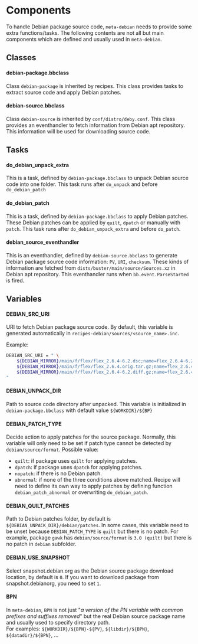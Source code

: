 Components
==========

To handle Debian package source code, `meta-debian` needs to provide
some extra functions/tasks. The following contents are not all but
main components which are defined and usually used in `meta-debian`.

Classes
-------

#### debian-package.bbclass
Class `debian-package` is inherited by recipes.
This class provides tasks to extract source code and apply Debian patches.

#### debian-source.bbclass
Class `debian-source` is inherited by `conf/distro/deby.conf`.
This class provides an eventhandler to fetch information
from Debian apt repository. This information will be
used for downloading source code.

Tasks
-----

#### do_debian_unpack_extra
This is a task, defined by `debian-package.bbclass` to unpack
Debian source code into one folder.
This task runs after `do_unpack` and before `do_debian_patch`

#### do_debian_patch
This is a task, defined by `debian-package.bbclass` to apply Debian patches.
These Debian patches can be applied by `quilt`,
`dpatch` or manually with `patch`.
This task runs after `do_debian_unpack_extra` and before `do_patch`.

#### debian_source_eventhandler
This is an eventhandler, defined by `debian-source.bbclass`
to generate Debian package source code information: `PV`, `URI`, `checksum`.
These kinds of information are fetched from
`dists/buster/main/source/Sources.xz` in Debian apt repository.
This eventhandler runs when `bb.event.ParseStarted` is fired.

Variables
---------

#### DEBIAN_SRC_URI
URI to fetch Debian package source code.
By default, this variable is generated automatically in
`recipes-debian/sources/<source_name>.inc`.

Example:
```sh
DEBIAN_SRC_URI = " \
    ${DEBIAN_MIRROR}/main/f/flex/flex_2.6.4-6.2.dsc;name=flex_2.6.4-6.2.dsc \
    ${DEBIAN_MIRROR}/main/f/flex/flex_2.6.4.orig.tar.gz;name=flex_2.6.4.orig.tar.gz \
    ${DEBIAN_MIRROR}/main/f/flex/flex_2.6.4-6.2.diff.gz;name=flex_2.6.4-6.2.diff.gz;apply=no \
"
```

#### DEBIAN_UNPACK_DIR
Path to source code directory after unpacked.
This variable is initialized in `debian-package.bbclass`
with default value `${WORKDIR}/${BP}`

#### DEBIAN_PATCH_TYPE
Decide action to apply patches for the source package.
Normally, this variable will only need to be set if
patch type cannot be detected by `debian/source/format`.
Possible value:

* `quilt`: if package uses `quilt` for applying patches.
* `dpatch`: if package uses `dpatch` for applying patches.
* `nopatch`: if there is no Debian patch.
* `abnormal`: if none of the three conditions above matched.
  Recipe will need to define its own way to apply patches by
  defining function `debian_patch_abnormal` or overwriting `do_debian_patch`.


#### DEBIAN_QUILT_PATCHES
Path to Debian patches folder, by default is
`${DEBIAN_UNPACK_DIR}/debian/patches`.
In some cases, this variable need to be unset because
`DEBIAN_PATCH_TYPE` is `quilt` but there is no patch.
For example, package `gawk` has `debian/source/format` is `3.0 (quilt)`
but there is no patch in `debian` subfolder.

#### DEBIAN_USE_SNAPSHOT
Select snapshot.debian.org as the Debian source package download location, by default
is `0`. If you want to download package from snapshot.debianorg, you need to set `1`.

#### BPN
In `meta-debian`, `BPN` is not just "*a version of the PN variable with
common prefixes and suffixes removed*" but the real Debian source package name
and usually used to specify directory path.  
For examples: `${WORKDIR}/${BPN}-${PV}`, `${libdir}/${BPN}`, `${datadir}/${BPN}`, ...
